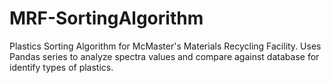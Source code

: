 # MRF-SortingAlgorithm

Plastics Sorting Algorithm for McMaster's Materials Recycling Facility. Uses Pandas series to analyze spectra values and compare against database for identify types of plastics.
